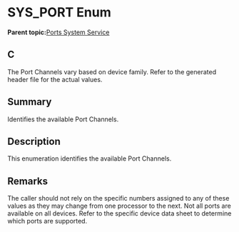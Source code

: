 # SYS\_PORT Enum

**Parent topic:**[Ports System Service](GUID-89291D9B-92F4-4472-BAE0-9F007571CD35.md)

## C

The Port Channels vary based on device family. Refer to the generated header file for the actual values.

## Summary

Identifies the available Port Channels.

## Description

This enumeration identifies the available Port Channels.

## Remarks

The caller should not rely on the specific numbers assigned to any of these values as they may change from one processor to the next. Not all ports are available on all devices. Refer to the specific device data sheet to determine which ports are supported.

